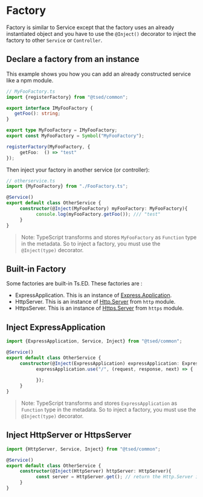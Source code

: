 # Factory

Factory is similar to Service except that the factory uses an already instantiated object and you have to use
the `@Inject()` decorator to inject the factory to other `Service` or `Controller`.

## Declare a factory from an instance

This example shows you how you can add an already constructed service like a npm module.

```typescript
// MyFooFactory.ts
import {registerFactory} from "@tsed/common";

export interface IMyFooFactory {
   getFoo(): string;
}

export type MyFooFactory = IMyFooFactory;
export const MyFooFactory = Symbol("MyFooFactory");

registerFactory(MyFooFactory, {
     getFoo:  () => "test"
});
```
Then inject your factory in another service (or controller):
```typescript
// otherservice.ts
import {MyFooFactory} from "./FooFactory.ts";

@Service()
export default class OtherService {
     constructor(@Inject(MyFooFactory) myFooFactory: MyFooFactory){
           console.log(myFooFactory.getFoo()); /// "test"
     }
}
```
> Note: TypeScript transforms and stores `MyFooFactory` as `Function` type in the metadata. So to inject a factory, you must use the `@Inject(type)` decorator.

## Built-in Factory

Some factories are built-in Ts.ED. These factories are :

- ExpressApplication. This is an instance of [Express.Application](http://expressjs.com/fr/4x/api.html#app).
- HttpServer. This is an instance of [Http.Server](https://nodejs.org/dist/latest/docs/api/http.html#http_class_http_server) from `http` module.
- HttpsServer. This is an instance of [Https.Server](https://nodejs.org/dist/latest/docs/api/https.html#https_class_https_server) from `https` module.

## Inject ExpressApplication

```typescript
import {ExpressApplication, Service, Inject} from "@tsed/common";

@Service()
export default class OtherService {
     constructor(@Inject(ExpressApplication) expressApplication: ExpressApplication){
           expressApplication.use("/", (request, response, next) => {
               
           });
     }
}
```
> Note: TypeScript transforms and stores `ExpressApplication` as `Function` type in the metadata. So to inject a factory, you must use the `@Inject(type)` decorator.

## Inject HttpServer or HttpsServer

```typescript
import {HttpServer, Service, Inject} from "@tsed/common";

@Service()
export default class OtherService {
     constructor(@Inject(HttpServer) httpServer: HttpServer){
           const server = HttpServer.get(); // return the Http.Server instance
     }
}
```
